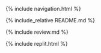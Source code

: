 {% include navigation.html %}

{% include_relative README.md %}

{% include review.md %}

{% include replit.html %}

